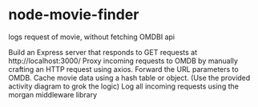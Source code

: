 # node-movie-finder
logs request of movie, without fetching OMDBI api

Build an Express server that responds to GET requests at http://localhost:3000/
Proxy incoming requests to OMDB by manually crafting an HTTP request using axios.
Forward the URL parameters to OMDB. 
Cache movie data using a hash table or object. (Use the provided activity diagram to grok the logic)
Log all incoming requests using the morgan middleware library
